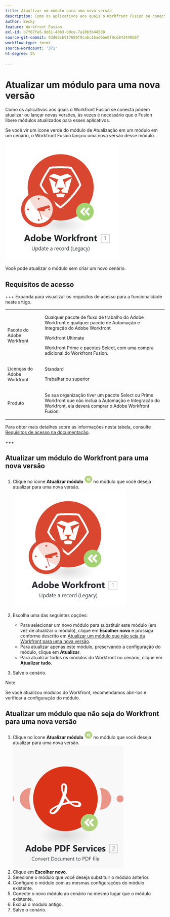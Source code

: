 ```yaml
---
title: Atualizar um módulo para uma nova versão
description: Como os aplicativos aos quais o Workfront Fusion se conecta podem atualizar ou lançar uma nova versão, às vezes é necessário que o Fusion libere módulos atualizados para esses aplicativos.
author: Becky
feature: Workfront Fusion
exl-id: b7f07fa5-9d81-48b3-b0ce-7a18b3b44508
source-git-commit: 93d06cb917680f9cabc1bad6be0f9cd843449d07
workflow-type: tm+mt
source-wordcount: '371'
ht-degree: 2%

---
```


# Atualizar um módulo para uma nova versão

Como os aplicativos aos quais o Workfront Fusion se conecta podem atualizar ou lançar novas versões, às vezes é necessário que o Fusion libere módulos atualizados para esses aplicativos.

Se você vir um ícone verde do módulo de Atualização em um módulo em um cenário, o Workfront Fusion lançou uma nova versão desse módulo.

![Ícone Atualizar](assets/update-indicator-workfront.png)

Você pode atualizar o módulo sem criar um novo cenário.

## Requisitos de acesso

+++ Expanda para visualizar os requisitos de acesso para a funcionalidade neste artigo.

<table style="table-layout:auto">
 <col> 
 <col> 
 <tbody> 
  <tr> 
   <td role="rowheader">Pacote do Adobe Workfront</td> 
   <td> <p>Qualquer pacote de fluxo de trabalho do Adobe Workfront e qualquer pacote de Automação e Integração do Adobe Workfront</p><p>Workfront Ultimate</p><p>Workfront Prime e pacotes Select, com uma compra adicional do Workfront Fusion.</p> </td> 
  </tr> 
  <tr data-mc-conditions=""> 
   <td role="rowheader">Licenças do Adobe Workfront</td> 
   <td> <p>Standard</p><p>Trabalhar ou superior</p> </td> 
  </tr> 
  <tr> 
   <td role="rowheader">Produto</td> 
   <td>
   <p>Se sua organização tiver um pacote Select ou Prime Workfront que não inclua a Automação e Integração do Workfront, ela deverá comprar o Adobe Workfront Fusion.</li></ul>
   </td> 
  </tr>
 </tbody> 
</table>

Para obter mais detalhes sobre as informações nesta tabela, consulte [Requisitos de acesso na documentação](/help/workfront-fusion/references/licenses-and-roles/access-level-requirements-in-documentation.md).

+++

## Atualizar um módulo do Workfront para uma nova versão

1. Clique no ícone **Atualizar módulo** ![Atualizar ícone](assets/upgrade-icon.png) no módulo que você deseja atualizar para uma nova versão.
   ![Ícone Atualizar](assets/update-indicator-workfront.png)
1. Escolha uma das seguintes opções:

   * Para selecionar um novo módulo para substituir este módulo (em vez de atualizar o módulo), clique em **Escolher novo** e prossiga conforme descrito em [Atualizar um módulo que não seja da Workfront para uma nova versão](#upgrade-a-non-workfront-module-to-a-new-version).
   * Para atualizar apenas este módulo, preservando a configuração do módulo, clique em **Atualizar**.
   * Para atualizar todos os módulos do Workfront no cenário, clique em **Atualizar tudo**.

1. Salve o cenário.

>[!NOTE]
>
>Se você atualizou módulos do Workfront, recomendamos abri-los e verificar a configuração do módulo.

## Atualizar um módulo que não seja do Workfront para uma nova versão

1. Clique no ícone **Atualizar módulo** ![Atualizar ícone](assets/upgrade-icon.png) no módulo que você deseja atualizar para uma nova versão.
   ![Ícone Atualizar](assets/update-indicator.png)
1. Clique em **Escolher novo**.
1. Selecione o módulo que você deseja substituir o módulo anterior.
1. Configure o módulo com as mesmas configurações do módulo existente.
1. Conecte o novo módulo ao cenário no mesmo lugar que o módulo existente.
1. Exclua o módulo antigo.
1. Salve o cenário.
